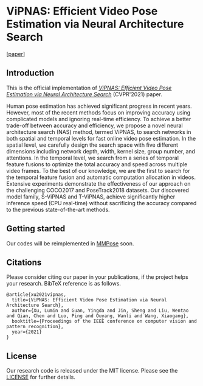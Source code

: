 # ViPNAS: Efficient Video Pose Estimation via Neural Architecture Search

\[[paper](https://arxiv.org/abs/2105.10154)\] 

## Introduction

This is the official implementation of 
[*ViPNAS: Efficient Video Pose Estimation via Neural Architecture Search*](https://arxiv.org/abs/2105.10154) (CVPR'2021) paper.

Human pose estimation has achieved significant progress in recent years. However, most of the recent methods focus on improving accuracy using complicated models and ignoring real-time efficiency. To achieve a better trade-off between accuracy and efficiency, we propose a novel neural architecture search (NAS) method, termed ViPNAS, to search networks in both spatial and temporal levels for fast online video pose estimation. In the spatial level, we carefully design the search space with five different dimensions including network depth, width, kernel size, group number, and attentions. In the temporal level, we search from a series of temporal feature fusions to optimize the total accuracy and speed across multiple video frames. To the best of our knowledge, we are the first to search for the temporal feature fusion and automatic computation allocation in videos. Extensive experiments demonstrate the effectiveness of our approach on the challenging COCO2017 and PoseTrack2018 datasets. Our discovered model family, S-ViPNAS and T-ViPNAS, achieve significantly higher inference speed (CPU real-time) without sacrificing the accuracy compared to the previous state-of-the-art methods.

## Getting started

Our codes will be reimplemented in [MMPose](https://github.com/open-mmlab/mmpose) soon.


## Citations
Please consider citing our paper in your publications, if the project helps your research. BibTeX reference is as follows.

```
@article{xu2021vipnas,
  title={ViPNAS: Efficient Video Pose Estimation via Neural Architecture Search},
  author={Xu, Lumin and Guan, Yingda and Jin, Sheng and Liu, Wentao and Qian, Chen and Luo, Ping and Ouyang, Wanli and Wang, Xiaogang},
  booktitle={Proceedings of the IEEE conference on computer vision and pattern recognition},
  year={2021}
}
```

## License
Our research code is released under the MIT license. Please see the [LICENSE](LICENSE) for further details. 
